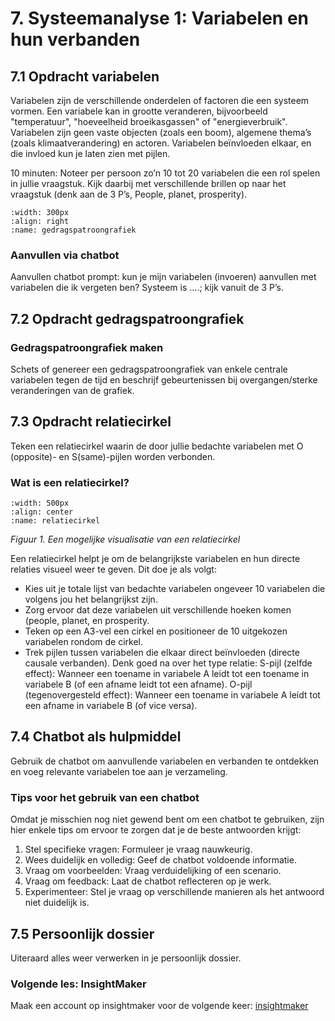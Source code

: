 # 7. Systeemanalyse 1: Variabelen en hun verbanden

## 7.1 Opdracht variabelen

Variabelen zijn de verschillende onderdelen of factoren die een systeem vormen. Een variabele kan in grootte veranderen, bijvoorbeeld "temperatuur", "hoeveelheid broeikasgassen" of "energieverbruik". Variabelen zijn geen vaste objecten (zoals een boom), algemene thema’s (zoals klimaatverandering) en actoren. Variabelen beïnvloeden elkaar, en die invloed kun je laten zien met pijlen.

10 minuten: Noteer per persoon zo’n 10 tot 20 variabelen die een rol spelen in jullie vraagstuk. Kijk daarbij met verschillende brillen op naar het vraagstuk (denk aan de 3 P’s, People, planet, prosperity).
```{figure} Plaatjes/gedragspatroon.png
:width: 300px
:align: right
:name: gedragspatroongrafiek
``` 
### Aanvullen via chatbot
Aanvullen chatbot prompt: kun je mijn variabelen (invoeren) aanvullen met variabelen die ik vergeten ben? Systeem is ….; kijk vanuit de 3 P’s.

## 7.2 Opdracht gedragspatroongrafiek
### Gedragspatroongrafiek maken
Schets of genereer een gedragspatroongrafiek van enkele centrale variabelen tegen de tijd en beschrijf gebeurtenissen bij overgangen/sterke veranderingen van de grafiek.

## 7.3 Opdracht relatiecirkel
Teken een relatiecirkel waarin de door jullie bedachte variabelen met O (opposite)- en  S(same)-pijlen worden verbonden.

### Wat is een relatiecirkel?
```{figure} Plaatjes/plastic_soep_relatiecirkel.png
:width: 500px
:align: center
:name: relatiecirkel
``` 
*Figuur 1. Een mogelijke visualisatie van een relatiecirkel*  

Een relatiecirkel helpt je om de belangrijkste variabelen en hun directe relaties visueel weer te geven. Dit doe je als volgt:
- Kies uit je totale lijst van bedachte variabelen ongeveer 10 variabelen die volgens jou het belangrijkst zijn. 
- Zorg ervoor dat deze variabelen uit verschillende hoeken komen (people, planet, en prosperity.
- Teken op een A3-vel een cirkel en positioneer de 10 uitgekozen variabelen rondom de cirkel.
- Trek pijlen tussen variabelen die elkaar direct beïnvloeden (directe causale verbanden). Denk goed na over het type relatie: S-pijl (zelfde effect): Wanneer een toename in variabele A leidt tot een toename in variabele B (of een afname leidt tot een afname).
O-pijl (tegenovergesteld effect): Wanneer een toename in variabele A leidt tot een afname in variabele B (of vice versa).
## 7.4 Chatbot als hulpmiddel

Gebruik de chatbot om aanvullende variabelen en verbanden te ontdekken en voeg relevante variabelen toe aan je verzameling.
### Tips voor het gebruik van een chatbot
Omdat je misschien nog niet gewend bent om een chatbot te gebruiken, zijn hier enkele tips om ervoor te zorgen dat je de beste antwoorden krijgt:
1. Stel specifieke vragen: Formuleer je vraag nauwkeurig.
2. Wees duidelijk en volledig: Geef de chatbot voldoende informatie.
3. Vraag om voorbeelden: Vraag verduidelijking of een scenario.
4. Vraag om feedback: Laat de chatbot reflecteren op je werk.
5. Experimenteer: Stel je vraag op verschillende manieren als het antwoord niet duidelijk is.

## 7.5 Persoonlijk dossier
Uiteraard alles weer verwerken in je persoonlijk dossier.
### Volgende les: InsightMaker
Maak een account op insightmaker voor de volgende keer: [insightmaker](https://insightmaker.com/)
